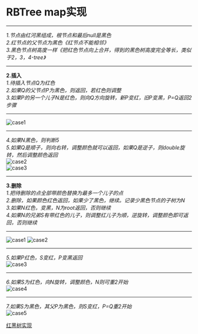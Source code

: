 # RBTree map实现
---
*1.节点由红河黑组成，根节点和最后null是黑色*  
*2.红节点的父节点为黑色《红节点不能相邻》*  
*3.黑色节点树高度一样《把红色节点向上合并，得到的黑色树高度完全等长，类似于2，3，4-tree》*  

---  

**2.插入**  
*1.待插入节点Q为红色*  
*2.如果Q的父节点P为黑色，则返回，若红色则调整*  
*3.如果P的另一个儿子N是红色，则向Q方向旋转，新P变红，旧P变黑，P=Q返回2步骤*  

---  

![case1](https://upload.wikimedia.org/wikipedia/commons/thumb/d/d6/Red-black_tree_insert_case_3.svg/400px-Red-black_tree_insert_case_3.svg.png)  

---  

*4.如果N黑色，则判断5*   
*5.如果Q是顺子，则向右转，调整颜色就可以返回，如果Q是逆子，则double旋转，然后调整颜色返回*   
![case2](https://upload.wikimedia.org/wikipedia/commons/thumb/8/89/Red-black_tree_insert_case_4.svg/400px-Red-black_tree_insert_case_4.svg.png)  
![case3](https://upload.wikimedia.org/wikipedia/commons/thumb/d/dc/Red-black_tree_insert_case_5.svg/400px-Red-black_tree_insert_case_5.svg.png)

---  

**3.删除**  
*1.把待删除的点全部带颜色替换为最多一个儿子的点*  
*2.删除，如果颜色红色返回，如果少了黑色，继续。记录少黑色节点的子树为N*    
*3.如果N红色，变黑，N为root返回，否则继续*  
*4.如果N的兄弟S有带红色的儿子，则调整红儿子为顺，逆旋转，调整颜色即可返回，否则继续*  

---  

![case1](https://upload.wikimedia.org/wikipedia/commons/thumb/9/99/Red-black_tree_delete_case_6_as_svg.svg/337px-Red-black_tree_delete_case_6_as_svg.svg.png)
![case2](https://upload.wikimedia.org/wikipedia/commons/thumb/3/36/Red-black_tree_delete_case_5_as_svg.svg/243px-Red-black_tree_delete_case_5_as_svg.svg.png)    

---  

*5.如果P红色，S变红，P变黑返回*  
![case3](https://upload.wikimedia.org/wikipedia/commons/thumb/3/3d/Red-black_tree_delete_case_4_as_svg.svg/337px-Red-black_tree_delete_case_4_as_svg.svg.png)  

---  

*6.如果S为红色，向N旋转，调整颜色，N则可重2开始*  
![case4](https://upload.wikimedia.org/wikipedia/commons/thumb/5/5c/Red-black_tree_delete_case_2_as_svg.svg/337px-Red-black_tree_delete_case_2_as_svg.svg.png)  

---  

*7.如果S为黑色，其父P为黑色，则S变红，P=Q重2开始*   
![case5](https://upload.wikimedia.org/wikipedia/commons/thumb/a/a0/Red-black_tree_delete_case_3_as_svg.svg/337px-Red-black_tree_delete_case_3_as_svg.svg.png)

[红黑树实现](结构算法/rb_map.cpp)
